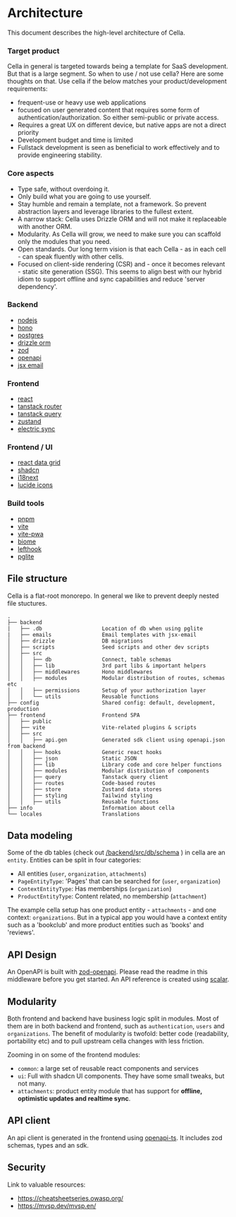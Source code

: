 # Architecture
This document describes the high-level architecture of Cella.

### Target product
Cella in general is targeted towards being a template for SaaS development. But that is a large segment. So when to use / not use cella? Here are some thoughts on that. Use cella if the below matches your product/development requirements:

* frequent-use or heavy use web applications
* focused on user generated content that requires some form of authentication/authorization. So either semi-public or private access.
* Requires a great UX on different device, but native apps are not a direct priority
* Development budget and time is limited
* Fullstack development is seen as beneficial to work effectively and to provide engineering stability. 

### Core aspects
 * Type safe, without overdoing it. 
 * Only build what you are going to use yourself.
 * Stay humble and remain a template, not a framework. So prevent abstraction layers and leverage libraries to the fullest extent.
 * A narrow stack: Cella uses Drizzle ORM and will not make it replaceable with another ORM.
 * Modularity. As Cella will grow, we need to make sure you can scaffold only the modules that you need.
 * Open standards. Our long term vision is that each Cella - as in each cell - can speak fluently with other cells.
 * Focused on client-side rendering (CSR) and - once it becomes relevant - static site generation (SSG). This seems to align best with our hybrid idiom to support offline and sync capabilities and reduce 'server dependency'. 

### Backend
- [nodejs](https://nodejs.org)
- [hono](https://hono.dev)
- [postgres](https://www.postgresql.org)
- [drizzle orm](https://orm.drizzle.team/)
- [zod](https://github.com/colinhacks/zod)
- [openapi](https://www.openapis.org)
- [jsx email](https://jsx.email/)

### Frontend
- [react](https://reactjs.org)
- [tanstack router](https://github.com/tanstack/router)
- [tanstack query](https://github.com/tanstack/query)
- [zustand](https://github.com/pmndrs/zustand)
- [electric sync](https://electric-sql.com/)

### Frontend / UI
- [react data grid](https://github.com/adazzle/react-data-grid)
- [shadcn](https://ui.shadcn.com)
- [i18next](https://www.i18next.com)
- [lucide icons](https://lucide.dev)

### Build tools
- [pnpm](https://pnpm.io)
- [vite](https://vitejs.dev)
- [vite-pwa](https://github.com/antfu/vite-plugin-pwa)
- [biome](https://biomejs.dev)
- [lefthook](https://github.com/evilmartians/lefthook)
- [pglite](https://pglite.dev/)


## File structure
Cella is a flat-root monorepo. In general we like to prevent deeply nested file stuctures.

```
.
├── backend
|   ├── .db                   Location of db when using pglite
|   ├── emails                Email templates with jsx-email
│   ├── drizzle               DB migrations
│   ├── scripts               Seed scripts and other dev scripts
│   ├── src                   
│   │   ├── db                Connect, table schemas
│   │   ├── lib               3rd part libs & important helpers
│   │   ├── middlewares       Hono middlewares
│   │   ├── modules           Modular distribution of routes, schemas etc
│   │   ├── permissions       Setup of your authorization layer
│   │   └── utils             Reusable functions
├── config                    Shared config: default, development, production
├── frontend                  Frontend SPA
│   ├── public                
│   ├── vite                  Vite-related plugins & scripts
│   ├── src                   
│   │   ├── api.gen           Generated sdk client using openapi.json from backend
│   │   ├── hooks             Generic react hooks
│   │   ├── json              Static JSON
│   │   ├── lib               Library code and core helper functions
│   │   ├── modules           Modular distribution of components
│   │   ├── query             Tanstack query client
│   │   ├── routes            Code-based routes
│   │   ├── store             Zustand data stores
│   │   ├── styling           Tailwind styling
│   │   ├── utils             Reusable functions
├── info                      Information about cella
└── locales                   Translations
```

## Data modeling
Some of the db tables (check out [/backend/src/db/schema]() ) in cella are an `entity`. Entities can be split in four categories:
* All entities (`user`, `organization`, `attachments`)
* `PageEntityType`: 'Pages' that can be searched for (`user`, `organization`)
* `ContextEntityType`: Has memberships (`organization`)
* `ProductEntityType`: Content related, no membership (`attachment`)

The example cella setup has one product entity - `attachments` - and one context: `organizations`. But in a typical app you would have a context entity such as a 'bookclub' and more product entities such as 'books' and 'reviews'.

## API Design
An OpenAPI is built with [zod-openapi](https://github.com/honojs/middleware/tree/main/packages/zod-openapi). Please read the readme in this middleware before you get started. An API reference is created using [scalar](https://github.com/scalar/scalar).

## Modularity
Both frontend and backend have business logic split in modules. Most of them are in both backend and frontend, such as `authentication`, `users` and `organizations`. The benefit of modularity is twofold: better code (readability, portability etc) and to pull upstream cella changes with less friction.

Zooming in on some of the frontend modules:
* `common`: a large set of reusable react components and services 
* `ui`: Full with shadcn UI components. They have some small tweaks, but not many.
* `attachments`: product entity module that has support for **offline, optimistic updates and realtime sync**.

## API client
An api client is generated in the frontend using [openapi-ts](https://github.com/hey-api/openapi-ts). It includes zod schemas, types and an sdk.

## Security
Link to valuable resources:
* https://cheatsheetseries.owasp.org/
* https://mvsp.dev/mvsp.en/
 